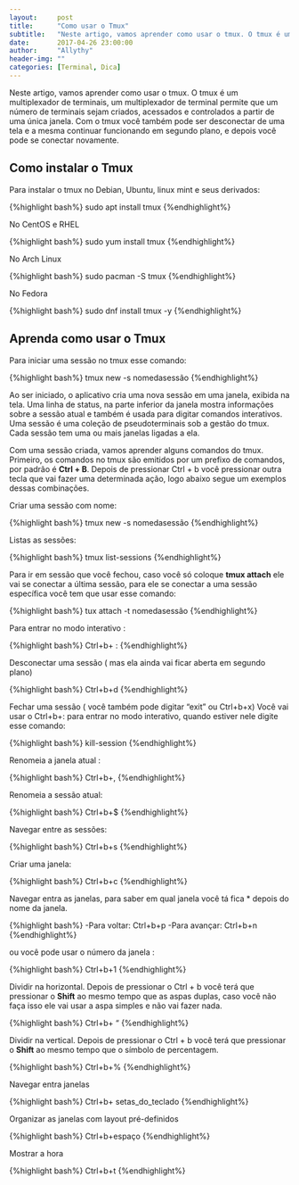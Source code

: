```yaml
---
layout:     post
title:      "Como usar o Tmux"
subtitle:   "Neste artigo, vamos aprender como usar o tmux. O tmux é um multiplexador de terminais."
date:       2017-04-26 23:00:00
author:     "Allythy"
header-img: ""
categories: [Terminal, Dica] 
---
```

Neste artigo, vamos aprender como usar o tmux. O tmux é um multiplexador de terminais, um multiplexador de terminal permite que um número de terminais sejam criados, acessados e controlados a partir de uma única janela. Com o tmux você também pode ser desconectar de uma tela e  a mesma continuar funcionando em segundo plano, e depois você pode se conectar novamente.

## Como instalar o Tmux

Para instalar o tmux no Debian, Ubuntu, linux mint e seus derivados:

{%highlight bash%}
sudo apt install tmux
{%endhighlight%}

No CentOS e RHEL

{%highlight bash%}
sudo yum install tmux
{%endhighlight%}

No Arch Linux

{%highlight bash%}
sudo pacman -S tmux
{%endhighlight%}

No Fedora

{%highlight bash%}
sudo dnf install tmux -y
{%endhighlight%}

## Aprenda como usar o Tmux

Para iniciar uma sessão no tmux esse comando:

{%highlight bash%}
tmux new -s nomedasessão
{%endhighlight%}

Ao ser iniciado, o aplicativo cria uma nova sessão em uma janela, exibida na tela.
Uma linha de status, na parte inferior da janela mostra informações sobre a sessão atual e também é usada para digitar comandos interativos. Uma sessão é uma coleção de pseudoterminais sob a gestão do tmux. Cada sessão tem uma ou mais janelas ligadas a ela.

Com uma sessão criada, vamos aprender alguns comandos do tmux. Primeiro, os comandos no tmux são emitidos por um prefixo de comandos, por padrão é **Ctrl + B**. Depois de pressionar Ctrl + b você pressionar outra tecla que vai fazer uma determinada ação, logo abaixo segue um exemplos dessas combinações.

Criar uma sessão com nome:

{%highlight bash%}
tmux new -s nomedasessão
{%endhighlight%}

Listas as sessões:

{%highlight bash%}
tmux list-sessions
{%endhighlight%}

Para ir em sessão que você fechou, caso você só coloque **tmux attach** ele vai se conectar a última sessão, para ele se conectar a uma sessão específica você tem que usar esse comando:

{%highlight bash%}
tux attach -t nomedasessão
{%endhighlight%}

Para entrar no modo interativo :

{%highlight bash%}
Ctrl+b+ :
{%endhighlight%}

Desconectar uma sessão ( mas ela ainda vai ficar aberta em segundo plano)

{%highlight bash%}
Ctrl+b+d
{%endhighlight%}

Fechar uma sessão ( você também pode digitar “exit” ou Ctrl+b+x) Você vai usar o Ctrl+b+:
para entrar no modo interativo, quando estiver nele digite esse comando:

{%highlight bash%}
kill-session
{%endhighlight%}

Renomeia a janela atual :

{%highlight bash%}
Ctrl+b+,
{%endhighlight%}

Renomeia a sessão atual:

{%highlight bash%}
Ctrl+b+$
{%endhighlight%}

Navegar entre as sessões:

{%highlight bash%}
Ctrl+b+s
{%endhighlight%}

Criar uma janela:

{%highlight bash%}
Ctrl+b+c
{%endhighlight%}

Navegar entra as janelas, para saber em qual janela você tá fica * depois do nome da janela.

{%highlight bash%}
-Para voltar: Ctrl+b+p
-Para avançar: Ctrl+b+n
 {%endhighlight%}

ou você pode usar o número da janela :

{%highlight bash%}
Ctrl+b+1
{%endhighlight%}

Dividir na horizontal. Depois de pressionar o Ctrl + b você terá que pressionar o **Shift** ao mesmo tempo que as aspas duplas, caso você não faça isso ele vai usar a aspa simples e não vai fazer nada.

{%highlight bash%}
Ctrl+b+ “
{%endhighlight%}

Dividir na vertical. Depois de pressionar o Ctrl + b você terá que pressionar o **Shift** ao mesmo tempo que o símbolo de percentagem.

{%highlight bash%}
Ctrl+b+%
{%endhighlight%}

Navegar entra janelas

{%highlight bash%}
Ctrl+b+ setas_do_teclado
{%endhighlight%}

Organizar as janelas com layout pré-definidos

{%highlight bash%}
Ctrl+b+espaço
{%endhighlight%}

Mostrar a hora

{%highlight bash%}
Ctrl+b+t
{%endhighlight%}
